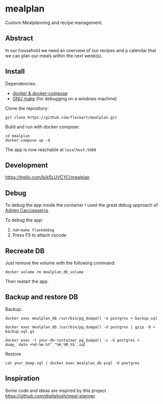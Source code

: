 # mealplan

Custom Mealplanning and recipe management.

## Abstract

In our household we need an overview of our recipes and a calendar that we can plan our meals within the next week(s).

## Install

Dependencies:
  
- [docker & docker-compose](https://www.docker.com/get-started)  
- [GNU make](https://chocolatey.org/packages/make) (for debugging on a windows machine)

Clone the repository:

```
git clone https://github.com/flecmart/mealplan.git
```

Build and run with docker compose:

```
cd mealplan
docker-compose up -d
```

The app is now reachable at `localhost:5000`

## Development

https://trello.com/b/k5LUVCYC/mealplan

## Debug

To debug the app inside the container I used the great debug approach of [Adrien Cacciaguerra](https://blog.theodo.com/2020/05/debug-flask-vscode/). 

To debug the app:

1. run `make flaskdebug`
2. Press F5 to attach vscode

## Recreate DB

Just remove the volume with the following command:

`docker volume rm mealplan_db_volume`

Then restart the app.

## Backup and restore DB

Backup:

`docker exec mealplan_db /usr/bin/pg_dumpall -U postgres > backup.sql`

`docker exec mealplan_db /usr/bin/pg_dumpall -U postgres | gzip -9 > backup.sql.gz`

``docker exec -t your-db-container pg_dumpall -c -U postgres > dump_`date +%d-%m-%Y"_"%H_%M_%S`.sql``

Restore

`cat your_dump.sql | docker exec mealplan_db psql -U postgres`

## Inspiration

Some code and ideas are inspired by this project https://github.com/digitaljosh/meal-planner